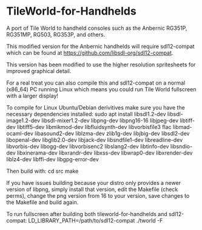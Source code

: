 TileWorld-for-Handhelds
=======================

A port of Tile World to handheld consoles such as the Anbernic RG351P, RG351MP, RG503, RG353P, and others.

This modified version for the Anbernic handhelds will require sdl12-compat which can be found at https://github.com/libsdl-org/sdl12-compat.

This version has been modified to use the higher resolution spritesheets for improved graphical detail.

For a real treat you can also compile this and sdl12-compat on a normal (x86_64) PC running Linux which means you could run Tile World fullscreen with a larger display!

To compile for Linux Ubuntu/Debian derivitives make sure you have the necessary dependencies installed:
sudo apt install libsdl1.2-dev libsdl-image1.2-dev libsdl-mixer1.2-dev libpng-dev libpng16-16 libjpeg-dev libtiff-dev libtiff5-dev libmikmod-dev libfluidsynth-dev libvorbisfile3 flac libmad-ocaml-dev libasound2-dev liblzma-dev zlib1g-dev libjbig-dev libsdl2-dev libopenal-dev libglib2.0-dev libjack-dev libsndfile1-dev libreadline-dev libvorbis-dev libogg-dev libvorbisenc2 libslang2-dev libtinfo-dev libsndio-dev libxinerama-dev libxrandr-dev libxss-dev libwrap0-dev libxrender-dev liblz4-dev libffi-dev libgpg-error-dev

Then build with:
cd src
make

If you have issues building because your distro only provides a newer version of libpng, simply install that version, edit the Makefile (check perms), change the png version from 16 to your version, save changes to the Makefile and build again.

To run fullscreen after building both tileworld-for-handhelds and sdl12-compat:
LD_LIBRARY_PATH=/path/to/sdl12-compat ./tworld -F